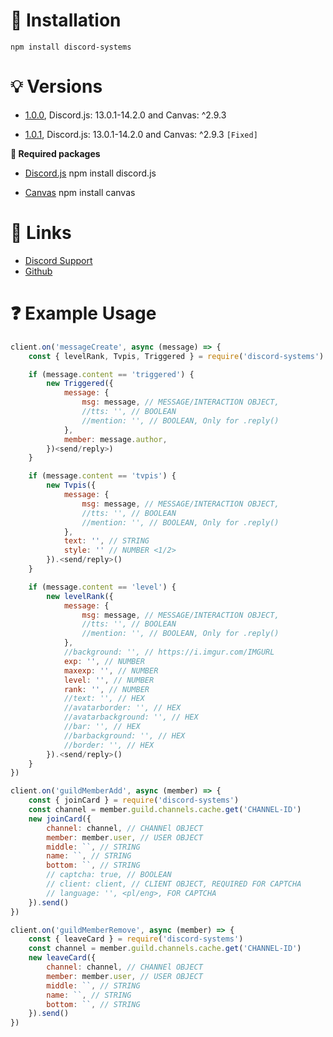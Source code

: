 # 🔧 Installation

```sh-session
npm install discord-systems
```

# 💡 Versions

- [1.0.0](https://www.npmjs.com/package/discord-systems/v/1.0.0), Discord.js: 13.0.1-14.2.0 and Canvas: ^2.9.3

- [1.0.1](https://www.npmjs.com/package/discord-systems/v/1.0.1), Discord.js: 13.0.1-14.2.0 and Canvas: ^2.9.3 `[Fixed]`

**📁 Required packages**

- [Discord.js](https://www.npmjs.com/package/discord.js) npm install discord.js

- [Canvas](https://www.npmjs.com/package/canvas) npm install canvas

# 🧷 Links

- [Discord Support](https://discord.gg/ae8hgMDxDc)
- [Github](https://github.com/Gotowka/discord-systems)

# ❓ Example Usage

```js
client.on('messageCreate', async (message) => {
    const { levelRank, Tvpis, Triggered } = require('discord-systems')

    if (message.content == 'triggered') {
        new Triggered({
            message: {
                msg: message, // MESSAGE/INTERACTION OBJECT,
                //tts: '', // BOOLEAN
                //mention: '', // BOOLEAN, Only for .reply()
            },
            member: message.author,
        })<send/reply>)
    }

    if (message.content == 'tvpis') {
        new Tvpis({
            message: {
                msg: message, // MESSAGE/INTERACTION OBJECT,
                //tts: '', // BOOLEAN
                //mention: '', // BOOLEAN, Only for .reply()
            },
            text: '', // STRING
            style: '' // NUMBER <1/2>
        }).<send/reply>()
    }

    if (message.content == 'level') {
        new levelRank({
            message: {
                msg: message, // MESSAGE/INTERACTION OBJECT,
                //tts: '', // BOOLEAN
                //mention: '', // BOOLEAN, Only for .reply()
            },
		    //background: '', // https://i.imgur.com/IMGURL 
            exp: '', // NUMBER
            maxexp: '', // NUMBER
            level: '', // NUMBER
            rank: '', // NUMBER
            //text: '', // HEX
            //avatarborder: '', // HEX
            //avatarbackground: '', // HEX
            //bar: '', // HEX
            //barbackground: '', // HEX
            //border: '', // HEX
	    }).<send/reply>()
    }
})

client.on('guildMemberAdd', async (member) => {
    const { joinCard } = require('discord-systems')
    const channel = member.guild.channels.cache.get('CHANNEL-ID')
    new joinCard({
        channel: channel, // CHANNEl OBJECT
        member: member.user, // USER OBJECT
        middle: ``, // STRING
        name: ``, // STRING
        bottom: ``, // STRING
        // captcha: true, // BOOLEAN
        // client: client, // CLIENT OBJECT, REQUIRED FOR CAPTCHA
        // language: '', <pl/eng>, FOR CAPTCHA
    }).send()
})

client.on('guildMemberRemove', async (member) => {
    const { leaveCard } = require('discord-systems')
    const channel = member.guild.channels.cache.get('CHANNEL-ID')
    new leaveCard({
        channel: channel, // CHANNEl OBJECT
        member: member.user, // USER OBJECT
        middle: ``, // STRING
        name: ``, // STRING
        bottom: ``, // STRING
    }).send()
})
```
